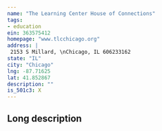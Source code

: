 ```yaml
---
name: "The Learning Center House of Connections"
tags:
- education
ein: 363575412
homepage: "www.tlcchicago.org"
address: |
 2153 S Millard, \nChicago, IL 606233162
state: "IL"
city: "Chicago"
lng: -87.71625
lat: 41.852867
description: ""
is_501c3: X
---
```


## Long description


